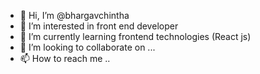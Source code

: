 - 👋 Hi, I’m @bhargavchintha
- 👀 I’m interested in front end developer
- 🌱 I’m currently learning frontend technologies (React js)
- 💞️ I’m looking to collaborate on ...
- 📫 How to reach me ..

<!---
bhargavchintha/bhargavchintha is a ✨ special ✨ repository because its `README.md` (this file) appears on your GitHub profile.
You can click the Preview link to take a look at your changes.
--->
